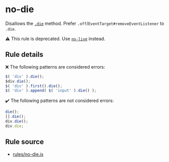# no-die

Disallows the [`.die`](https://api.jquery.com/die/) method. Prefer `.off`/`EventTarget#removeEventListener` to `.die`.

⚠️ This rule is deprecated. Use [`no-live`](no-live.md) instead.

## Rule details

❌ The following patterns are considered errors:
```js
$( 'div' ).die();
$div.die();
$( 'div' ).first().die();
$( 'div' ).append( $( 'input' ).die() );
```

✔️ The following patterns are not considered errors:
```js
die();
[].die();
div.die();
div.die;
```
## Rule source

* [rules/no-die.js](../rules/no-die.js)
